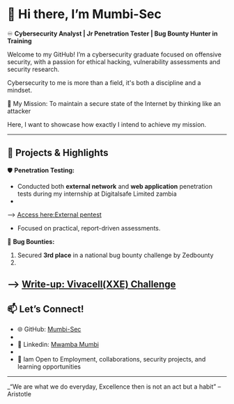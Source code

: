 # 👋 Hi there, I’m Mumbi-Sec

♾️ **Cybersecurity Analyst | Jr Penetration Tester | Bug Bounty Hunter in Training**

Welcome to my GitHub! I’m a cybersecurity graduate focused on offensive security, with a passion for ethical hacking, vulnerability assessments and security research.

Cybersecurity to me is more than a field, it's both a discipline and a mindset.

🎯 My Mission: To maintain a secure state of the Internet by thinking like an attacker


Here, I want to showcase how exactly I intend to achieve my mission.

----

## 💼 Projects & Highlights

 🛡️ **Penetration Testing:**  
 
  - Conducted both **external network** and **web application** penetration tests during my internship at Digitalsafe Limited zambia
  - 
   --> [Access here:External pentest](https://github.com/Mumbi-Sec/Cybersecurity-portfolio/blob/ba8b4cedfe8116b16f2ae72fe7b0de8d5a49a4e8/Internship/External-Pentest.md)
    
  - Focused on practical, report-driven assessments.  

 🧠 **Bug Bounties:**  
 
  1. Secured **3rd place** in a national bug bounty challenge by Zedbounty
  2. 
  --> [Write-up: Vivacell(XXE) Challenge](https://github.com/Mumbi-Sec/Cybersecurity-portfolio/blob/ba8b4cedfe8116b16f2ae72fe7b0de8d5a49a4e8/Bug%20Bounties/ZedBounty/Vivacell%20(XXE)%20Challenge.md)
---

## 📫 Let’s Connect!

- 🌐 GitHub: [Mumbi-Sec](https://github.com/Mumbi-Sec)
- 
- 🔗 Linkedin: [Mwamba Mumbi](https://www.linkedin.com/in/mwamba-m-b1aa8723a)
- 
- 💬 Iam Open to Employment, collaborations, security projects, and learning opportunities  

---

_“We are what we do everyday, Excellence then is not an act but a habit” – Aristotle
